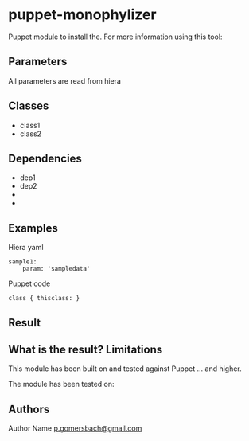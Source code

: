 puppet-monophylizer
===================

Puppet module to install the.
For more information using this tool: 

Parameters
-------------
All parameters are read from hiera

Classes
-------------
- class1
- class2

Dependencies
-------------
- dep1
- dep2
- 
- 

Examples
-------------
Hiera yaml
```
sample1:
    param: 'sampledata'
```
Puppet code
```
class { thisclass: }
```
Result
-------------
What is the result?
Limitations
-------------
This module has been built on and tested against Puppet ... and higher.

The module has been tested on:

Authors
-------------
Author Name <p.gomersbach@gmail.com>

